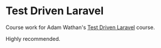 # Test Driven Laravel

Course work for Adam Wathan's [Test Driven Laravel](https://course.testdrivenlaravel.com/) course.

Highly recommended.
